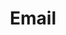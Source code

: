 ---
title: Email
tagline: Email
description: >- 
    Email service for sending emails.
icon: flaticon flaticon-global
image: /assets/email.png
youtube: none
categories: infra
---
